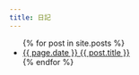 ```yaml
---
title: 日記
---
```


<ul>
  {% for post in site.posts %}
    <li>
      <a href="{{ post.url }}">{{ page.date }} {{ post.title }}</a>
    </li>
  {% endfor %}
</ul>
